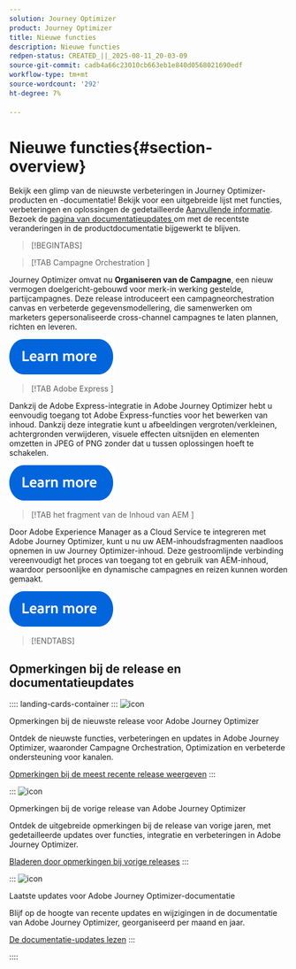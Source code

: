 ```yaml
---
solution: Journey Optimizer
product: Journey Optimizer
title: Nieuwe functies
description: Nieuwe functies
redpen-status: CREATED_||_2025-08-11_20-03-09
source-git-commit: cadb4a66c23010cb663eb1e840d0568021690edf
workflow-type: tm+mt
source-wordcount: '292'
ht-degree: 7%

---
```



# Nieuwe functies{#section-overview}

Bekijk een glimp van de nieuwste verbeteringen in Journey Optimizer-producten en -documentatie! Bekijk voor een uitgebreide lijst met functies, verbeteringen en oplossingen de gedetailleerde [Aanvullende informatie](../using/rn/release-notes.md). Bezoek de [ pagina van documentatieupdates ](../using/rn/documentation-updates.md) om met de recentste veranderingen in de productdocumentatie bijgewerkt te blijven.

>[!BEGINTABS]

>[!TAB  Campagne Orchestration ]

Journey Optimizer omvat nu **Organiseren van de Campagne**, een nieuw vermogen doelgericht-gebouwd voor merk-in werking gestelde, partijcampagnes. Deze release introduceert een campagneorchestration canvas en verbeterde gegevensmodellering, die samenwerken om marketers gepersonaliseerde cross-channel campagnes te laten plannen, richten en leveren.

[![ leer meer ](../using/assets/do-not-localize/learn-more-button.svg)](../using/orchestrated/gs-orchestrated-campaigns.md)

>[!TAB  Adobe Express ]

Dankzij de Adobe Express-integratie in Adobe Journey Optimizer hebt u eenvoudig toegang tot Adobe Express-functies voor het bewerken van inhoud. Dankzij deze integratie kunt u afbeeldingen vergroten/verkleinen, achtergronden verwijderen, visuele effecten uitsnijden en elementen omzetten in JPEG of PNG zonder dat u tussen oplossingen hoeft te schakelen.

[![ leer meer ](../using/assets/do-not-localize/learn-more-button.svg)](../using/integrations/express.md)

<!--
>[!TAB AI Assistant]

Immerse yourself in a hands-on experience with our [AI Assistant](../help/using/content-management/gs-generative.md) live feature preview, designed to let you explore its features firsthand and fully understand its capabilities.

[![learn more](../using/assets/do-not-localize/try-it-button.svg)](https://experienceleague.adobe.com/en/apps/journey-optimizer/ai-assistant-content-accelerator){target="_blank"}-->

>[!TAB  het fragment van de Inhoud van AEM ]

Door Adobe Experience Manager as a Cloud Service te integreren met Adobe Journey Optimizer, kunt u nu uw AEM-inhoudsfragmenten naadloos opnemen in uw Journey Optimizer-inhoud. Deze gestroomlijnde verbinding vereenvoudigt het proces van toegang tot en gebruik van AEM-inhoud, waardoor persoonlijke en dynamische campagnes en reizen kunnen worden gemaakt.

[![ leer meer ](../using/assets/do-not-localize/learn-more-button.svg)](../using/integrations/aem-fragments.md)


>[!ENDTABS]

## Opmerkingen bij de release en documentatieupdates

:::: landing-cards-container
:::
![icon]( https://cdn.experienceleague.adobe.com/icons/list-check.svg)

Opmerkingen bij de nieuwste release voor Adobe Journey Optimizer

Ontdek de nieuwste functies, verbeteringen en updates in Adobe Journey Optimizer, waaronder Campagne Orchestration, Optimization en verbeterde ondersteuning voor kanalen.

[Opmerkingen bij de meest recente release weergeven](../using/rn/release-notes.md)
:::

:::
![icon]( https://cdn.experienceleague.adobe.com/icons/book.svg)

Opmerkingen bij de vorige release van Adobe Journey Optimizer

Ontdek de uitgebreide opmerkingen bij de release van vorige jaren, met gedetailleerde updates over functies, integratie en verbeteringen in Adobe Journey Optimizer.

[Bladeren door opmerkingen bij vorige releases](previous-rn-new-landing-page.md)
:::

:::
![icon]( https://cdn.experienceleague.adobe.com/icons/book.svg)

Laatste updates voor Adobe Journey Optimizer-documentatie

Blijf op de hoogte van recente updates en wijzigingen in de documentatie van Adobe Journey Optimizer, georganiseerd per maand en jaar.

[De documentatie-updates lezen](../using/rn/documentation-updates.md)
:::

::::
